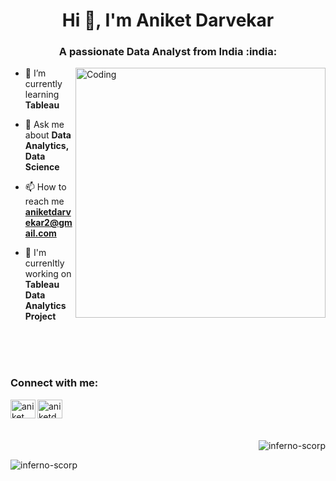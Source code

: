 
<h1 align="center">Hi 👋, I'm Aniket Darvekar</h1>
<h3 align="center">A passionate Data Analyst from India :india:</h3>
<img align="right" alt="Coding" width="400" src="https://i0.wp.com/barolainternship.com/wp-content/uploads/2021/06/ML-GIF.gif?resize=800%2C600&ssl=1">



* 🌱 I’m currently learning **Tableau**

* 💬 Ask me about **Data Analytics, Data Science**

* 📫 How to reach me **aniketdarvekar2@gmail.com**

* 🔭 I'm currenltly working on **Tableau Data Analytics Project**

</p>
<br>
<br>
<br>
<h3 align="left">Connect with me:</h3>
<p align="left">
<a href="https://linkedin.com/in/aniket darvekar" target="blank"><img align="left" src="https://raw.githubusercontent.com/rahuldkjain/github-profile-readme-generator/master/src/images/icons/Social/linked-in-alt.svg" alt="aniket darvekar" height="30" width="40"/></a>
<a href="https://www.behance.net/aniketdarvekar" target="blank"><img align="left" src="https://raw.githubusercontent.com/rahuldkjain/github-profile-readme-generator/master/src/images/icons/Social/behance.svg" alt="aniketdarvekar" height="30" width="40"/></a>



<br>

<br>
<br>

<p>&nbsp;<img align="right" src="https://github-readme-stats.vercel.app/api?username=inferno-scorp&show_icons=true&locale=en" alt="inferno-scorp" /></p>

<p><img align="left" src="https://github-readme-stats.vercel.app/api/top-langs?username=inferno-scorp&show_icons=true&locale=en&layout=compact" alt="inferno-scorp"/>
  
</n>

</p>



